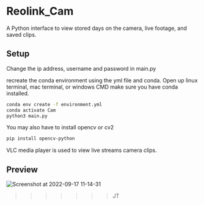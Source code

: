 # Reolink_Cam
A Python interface to view stored days on the camera, live footage, and saved clips. 


## Setup
Change the ip address, username and password in main.py  

recreate the conda environment using the yml file and conda. 
Open up linux terminal, mac terminal, or windows CMD 
make sure you have conda installed.
```bash
conda env create -f environment.yml
conda activate Cam
python3 main.py
```
You may also have to install opencv or cv2 
```bash
pip install opencv-python
```

VLC media player is used to view live streams camera clips. 

## Preview
![Screenshot at 2022-09-17 11-14-31](https://user-images.githubusercontent.com/51917264/190851760-a9f68216-5a67-425f-94a4-f06e131fd4bc.png)
>>>>>>> JT
